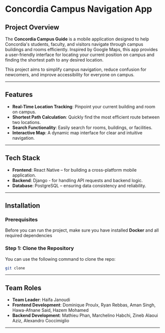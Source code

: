 # Concordia Campus Navigation App

## Project Overview

The **Concordia Campus Guide** is a mobile application designed to help Concordia's students, faculty, and visitors navigate through campus buildings and rooms efficiently. Inspired by Google Maps, this app provides a user-friendly interface for locating your current position on campus and finding the shortest path to any desired location.

This project aims to simplify campus navigation, reduce confusion for newcomers, and improve accessibility for everyone on campus.

---

## Features

- **Real-Time Location Tracking**: Pinpoint your current building and room on campus.
- **Shortest Path Calculation**: Quickly find the most efficient route between two locations.
- **Search Functionality**: Easily search for rooms, buildings, or facilities.
- **Interactive Map**: A dynamic map interface for clear and intuitive navigation.

---

## Tech Stack

- **Frontend**: React Native – for building a cross-platform mobile application.
- **Backend**: Django - for handling API requests and backend logic.
- **Database**: PostgreSQL – ensuring data consistency and reliability.

---

## Installation

### Prerequisites
Before you can run the project, make sure you have installed **Docker** and all required dependencies

### Step 1: Clone the Repository 
You can use the following command to clone the repo:
```bash
git clone 
```

---

## Team Roles

- **Team Leader**: Haifa Janoudi
- **Frontend Development**: Dominique Proulx, Ryan Rebbas, Aman Singh, Hawa-Afnane Said, Hazem Mohamed
- **Backend Development**: Mathieu Phan, Marchelino Habchi, Zineb Alaoui Aziz, Alexandro Coccimiglio

---
